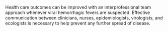Health care outcomes can be improved with an interprofessional team approach whenever viral hemorrhagic fevers are suspected. Effective communication between clinicians, nurses, epidemiologists, virologists, and ecologists is necessary to help prevent any further spread of disease.